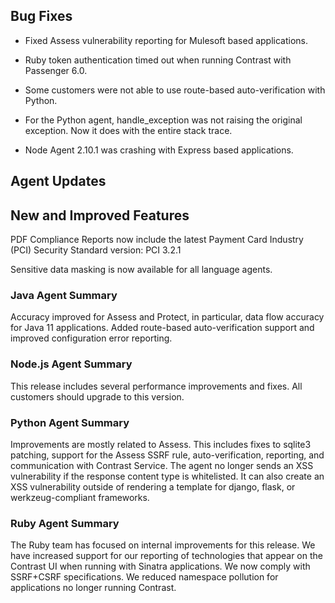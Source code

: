<!--
title: "Contrast 3.7.0 - January 2020"
description: "Contrast 3.7.0 January 2020"
tags: "3.7.0 January Release Notes"
-->

## Bug Fixes

* Fixed Assess vulnerability reporting for Mulesoft based applications. 

* Ruby token authentication timed out when running Contrast with Passenger 6.0.

* Some customers were not able to use route-based auto-verification with Python.

* For the Python agent, handle_exception was not raising the original exception. Now it does with the entire stack trace.

* Node Agent 2.10.1 was crashing with Express based applications.

## Agent Updates

## New and Improved Features

PDF Compliance Reports now include the latest Payment Card Industry (PCI) Security Standard version: PCI 3.2.1

Sensitive data masking is now available for all language agents.

### Java Agent Summary

Accuracy improved for Assess and Protect, in particular, data flow accuracy for Java 11 applications. Added route-based auto-verification support and improved configuration error reporting.

### Node.js Agent Summary 

This release includes several performance improvements and fixes. All customers should upgrade to this version.  

### Python Agent Summary 

Improvements are mostly related to Assess. This includes fixes to sqlite3 patching, support for the Assess SSRF rule, auto-verification, reporting, and communication with Contrast Service. The agent no longer sends an XSS vulnerability if the response content type is whitelisted. It can also create an XSS vulnerability outside of rendering a template for django, flask, or werkzeug-compliant frameworks.

### Ruby Agent Summary 

The Ruby team has focused on internal improvements for this release. We have increased support for our reporting of technologies that appear on the Contrast UI when running with Sinatra applications. We now comply with SSRF+CSRF specifications. We reduced namespace pollution for applications no longer running Contrast.
